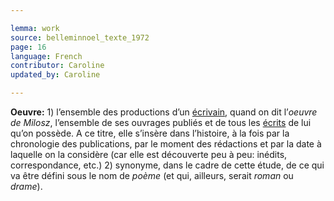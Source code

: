 ```yaml
---

lemma: work
source: belleminnoel_texte_1972
page: 16
language: French
contributor: Caroline
updated_by: Caroline

---
```


**Oeuvre:** 1) l’ensemble des productions d’un [écrivain](author.html), quand on dit l’_oeuvre de Milosz_, l’ensemble de ses ouvrages publiés et de tous les [écrits](writingProduct.html) de lui qu’on possède. A ce titre, elle s’insère dans l’histoire, à la fois par la chronologie des publications, par le moment des rédactions et par la date à laquelle on la considère (car elle est découverte peu à peu: inédits, correspondance, etc.)
2) synonyme, dans le cadre de cette étude, de ce qui va être défini sous le nom de _poème_ (et qui, ailleurs, serait _roman_ ou _drame_).
